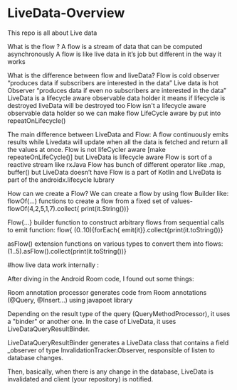# LiveData-Overview
This repo is all about Live data 


What is the flow ?
A flow is a stream of data that can be computed asynchronously
A flow is like live data in it’s job but different in the way it works

What is the difference between flow and liveData?
Flow is cold observer “produces data if subscribers are interested in the data”
Live data is hot Observer “produces data if even no subscribers are interested in the data”
LiveData is a lifecycle aware observable data holder it means if lifecycle is destroyed liveData will be destroyed too
Flow isn't a lifecycle aware observable data holder so we can make flow LifeCycle aware by put into repeatOnLifecycle()

The main difference between LiveData and Flow: A flow continuously emits results while Livedata will update when all the data is fetched and return all the values at once. 
Flow is not lifeCycler aware [make repeateOnLifeCycle()]  but LiveData is lifecycle aware
Flow is sort of a reactive stream like rxJava
Flow has bunch of different operator like .map, buffer() but LiveData doesn’t have
Flow is a part of Kotlin and LiveData is part of the androidx.lifecycle lubrary

How can we create a Flow?
We can create a flow by using flow Builder like: flowOf(...) functions to create a flow from a fixed set of values- flowOf(4,2,5,1,7).collect{ print(it.String())}

Flow{...} builder function to construct arbitrary flows from sequential calls to emit function: flow{ (0..10){forEach{ emit(it}}.collect{print(it.toString())} 

asFlow() extension functions on various types to convert them into flows: (1..5).asFlow().collect{print(it.toString())}



#how live data work internally : 

After diving in the Android Room code, I found out some things:

Room annotation processor generates code from Room annotations (@Query, @Insert...) using javapoet library

Depending on the result type of the query (QueryMethodProcessor), it uses a "binder" or another one. In the case of LiveData, it uses LiveDataQueryResultBinder.

LiveDataQueryResultBinder generates a LiveData class that contains a field _observer of type InvalidationTracker.Observer, responsible of listen to database changes.

Then, basically, when there is any change in the database, LiveData is invalidated and client (your repository) is notified.




